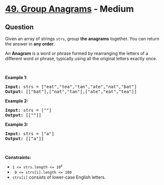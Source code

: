 # [49. Group Anagrams](https://leetcode.com/problems/group-anagrams/) - Medium

## Question

Given an array of strings `` strs ``, group __the anagrams__ together. You can return the answer in __any order__.

An __Anagram__ is a word or phrase formed by rearranging the letters of a different word or phrase, typically using all the original letters exactly once.

&nbsp;

__Example 1:__

<pre><strong>Input:</strong> strs = ["eat","tea","tan","ate","nat","bat"]
<strong>Output:</strong> [["bat"],["nat","tan"],["ate","eat","tea"]]
</pre>

__Example 2:__

<pre><strong>Input:</strong> strs = [""]
<strong>Output:</strong> [[""]]
</pre>

__Example 3:__

<pre><strong>Input:</strong> strs = ["a"]
<strong>Output:</strong> [["a"]]
</pre>

&nbsp;

__Constraints:__

* <code>1 &lt;= strs.length &lt;= 10<sup>4</sup></code>
* <code> 0 &lt;= strs[i].length &lt;= 100 </code>
* `` strs[i] `` consists of lower-case English letters.
